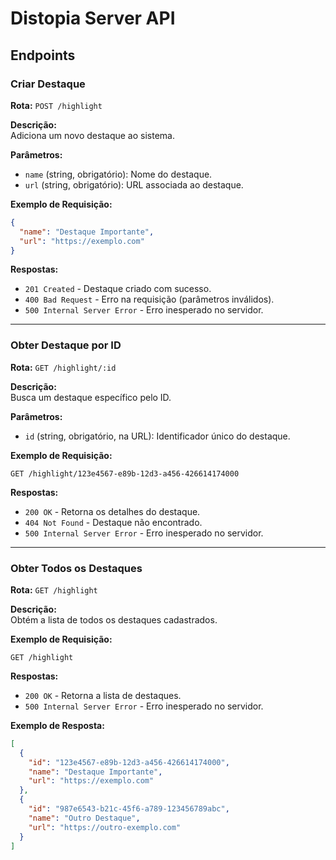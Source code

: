 # Distopia Server API

## Endpoints

### Criar Destaque

**Rota:** `POST /highlight`

**Descrição:**  
Adiciona um novo destaque ao sistema.

**Parâmetros:**  

- `name` (string, obrigatório): Nome do destaque.  
- `url` (string, obrigatório): URL associada ao destaque.  

**Exemplo de Requisição:**  

```json
{
  "name": "Destaque Importante",
  "url": "https://exemplo.com"
}
```

**Respostas:**  

- `201 Created` - Destaque criado com sucesso.  
- `400 Bad Request` - Erro na requisição (parâmetros inválidos).  
- `500 Internal Server Error` - Erro inesperado no servidor.  

---

### Obter Destaque por ID

**Rota:** `GET /highlight/:id`

**Descrição:**  
Busca um destaque específico pelo ID.

**Parâmetros:**  

- `id` (string, obrigatório, na URL): Identificador único do destaque.  

**Exemplo de Requisição:**  

```
GET /highlight/123e4567-e89b-12d3-a456-426614174000
```

**Respostas:**  

- `200 OK` - Retorna os detalhes do destaque.  
- `404 Not Found` - Destaque não encontrado.  
- `500 Internal Server Error` - Erro inesperado no servidor.  

---

### Obter Todos os Destaques  

**Rota:** `GET /highlight`

**Descrição:**  
Obtém a lista de todos os destaques cadastrados.

**Exemplo de Requisição:**  

```
GET /highlight
```

**Respostas:**  

- `200 OK` - Retorna a lista de destaques.  
- `500 Internal Server Error` - Erro inesperado no servidor.  

**Exemplo de Resposta:**  

```json
[
  {
    "id": "123e4567-e89b-12d3-a456-426614174000",
    "name": "Destaque Importante",
    "url": "https://exemplo.com"
  },
  {
    "id": "987e6543-b21c-45f6-a789-123456789abc",
    "name": "Outro Destaque",
    "url": "https://outro-exemplo.com"
  }
]
```

